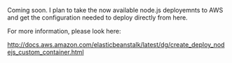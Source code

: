 Coming soon. I plan to take the now available node.js deployemnts to AWS and get the configuration needed to deploy directly from here.

For more information, please look here:

http://docs.aws.amazon.com/elasticbeanstalk/latest/dg/create_deploy_nodejs_custom_container.html

